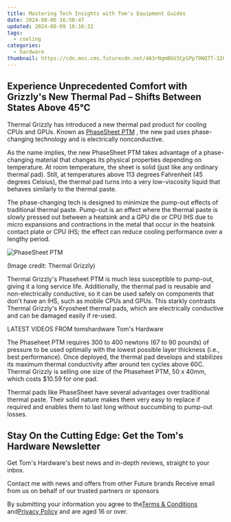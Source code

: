 ```yaml
---
title: Mastering Tech Insights with Tom's Equipment Guides
date: 2024-08-06 16:50:47
updated: 2024-08-09 10:16:32
tags:
  - cooling
categories:
  - hardware
thumbnail: https://cdn.mos.cms.futurecdn.net/4A3rNgmBbU3CpSPp79NQ7T-320-80.jpg
---
```


## Experience Unprecedented Comfort with Grizzly's New Thermal Pad – Shifts Between States Above 45°C

Thermal Grizzly has introduced a new thermal pad product for cooling CPUs and GPUs. Known as [PhaseSheet PTM](https://www.thermal-grizzly.com/en/phasesheet-ptm/s-tg-ps) , the new pad uses phase-changing technology and is electrically nonconductive.

 As the name implies, the new PhaseSheet PTM takes advantage of a phase-changing material that changes its physical properties depending on temperature. At room temperature, the sheet is solid (just like any ordinary thermal pad). Still, at temperatures above 113 degrees Fahrenheit (45 degrees Celsius), the thermal pad turns into a very low-viscosity liquid that behaves similarly to the thermal paste.

 The phase-changing tech is designed to minimize the pump-out effects of traditional thermal paste. Pump-out is an effect where the thermal paste is slowly pressed out between a heatsink and a GPU die or CPU IHS due to micro expansions and contractions in the metal that occur in the heatsink contact plate or CPU IHS; the effect can reduce cooling performance over a lengthy period.

![PhaseSheet PTM](https://cdn.mos.cms.futurecdn.net/8ujLTDRmTKxw7aDttNWdGJ-320-80.jpg)

 (Image credit: Thermal Grizzly)

 Thermal Grizzly's Phaseheet PTM is much less susceptible to pump-out, giving it a long service life. Additionally, the thermal pad is reusable and non-electrically conductive, so it can be used safely on components that don't have an IHS, such as mobile CPUs and GPUs. This starkly contrasts Thermal Grizzly's Kryosheet thermal pads, which are electrically conductive and can be damaged easily if re-used.

 LATEST VIDEOS FROM tomshardware Tom's Hardware

 The Phaseheet PTM requires 300 to 400 newtons (67 to 90 pounds) of pressure to be used optimally with the lowest possible layer thickness (i.e., best performance). Once deployed, the thermal pad develops and stabilizes its maximum thermal conductivity after around ten cycles above 60C. Thermal Grizzly is selling one size of the Phaseheet PTM, 50 x 40mm, which costs $10.59 for one pad.

 Thermal pads like PhaseSheet have several advantages over traditional thermal paste. Their solid nature makes them very easy to replace if required and enables them to last long without succumbing to pump-out losses.

## Stay On the Cutting Edge: Get the Tom's Hardware Newsletter

 Get Tom's Hardware's best news and in-depth reviews, straight to your inbox.

 Contact me with news and offers from other Future brands  Receive email from us on behalf of our trusted partners or sponsors

 By submitting your information you agree to the[Terms & Conditions](https://futureplc.com/terms-conditions/) and[Privacy Policy](https://futureplc.com/privacy-policy/) and are aged 16 or over.


<ins class="adsbygoogle"
     style="display:block"
     data-ad-format="autorelaxed"
     data-ad-client="ca-pub-7571918770474297"
     data-ad-slot="1223367746"></ins>



<ins class="adsbygoogle"
     style="display:block"
     data-ad-client="ca-pub-7571918770474297"
     data-ad-slot="8358498916"
     data-ad-format="auto"
     data-full-width-responsive="true"></ins>
